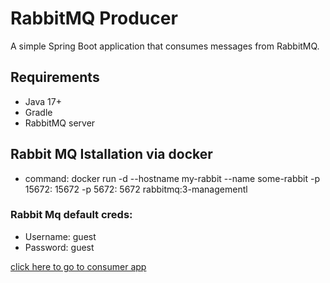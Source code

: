 # RabbitMQ Producer

A simple Spring Boot application that consumes messages from RabbitMQ.

## Requirements

- Java 17+
- Gradle
- RabbitMQ server

## Rabbit MQ Istallation via docker 

- command:
docker run -d --hostname my-rabbit --name some-rabbit -p 15672: 15672 -p 5672: 5672 rabbitmq:3-managementl

### Rabbit Mq default creds:
- Username: guest 
- Password: guest

[click here to go to consumer app](https://github.com/daya1an/rabbitmq-consumer)
